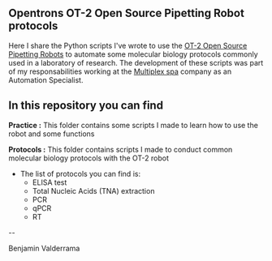 ## Opentrons OT-2 Open Source Pipetting Robot protocols

Here I share the Python scripts I've wrote to use the [OT-2 Open Source Pipetting Robots](https://opentrons.com/) to automate some molecular biology protocols commonly used in a laboratory of research. The development of these scripts was part of my responsabilities working at the [Multiplex spa](https://multiplex.bio/) company as an Automation Specialist. 


## In this repository you can find
 
**Practice :** This folder contains some scripts I made to learn how to use the robot and some functions

**Protocols :** This folder contains scripts I made to conduct common molecular biology protocols with the OT-2 robot

 * The list of protocols you can find is:
   *  ELISA test
   *  Total Nucleic Acids (TNA) extraction
   *  PCR
   *  qPCR 
   *  RT


--

Benjamin Valderrama
